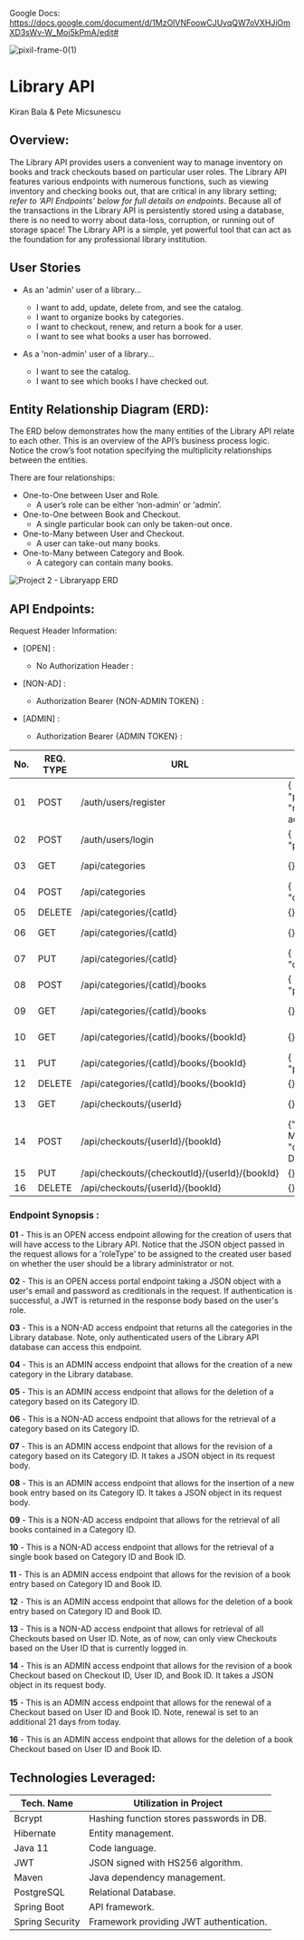 Google Docs:
https://docs.google.com/document/d/1MzOlVNFoowCJUvqQW7oVXHJiOmXD3sWv-W_Moi5kPmA/edit#


![pixil-frame-0(1)](https://user-images.githubusercontent.com/67444113/115003534-8382aa80-9e6b-11eb-9f6d-8f5b242271a2.png)


# Library API


Kiran Bala
&
Pete Micsunescu



## Overview: 

The Library API provides users a convenient way to manage inventory on books and track checkouts based on particular user roles. The Library API features various endpoints with numerous functions, such as viewing inventory and checking books out, that are critical in any library setting; _refer to ‘API Endpoints’ below for full details on endpoints_. Because all of the transactions in the Library API is persistently stored using a database, there is no need to worry about data-loss, corruption, or running out of storage space! The Library API is a simple, yet powerful tool that can act as the foundation for any professional library institution.



## User Stories

- As an 'admin' user of a library…
  - I want to add, update, delete from, and see the catalog.
  - I want to organize books by categories.
  - I want to checkout, renew, and return a book for a user.
  - I want to see what books a user has borrowed.
  
- As a 'non-admin' user of a library…
  - I want to see the catalog.
  - I want to see which books I have checked out.



## Entity Relationship Diagram (ERD):

The ERD below demonstrates how the many entities of the Library API relate to each other. This is an overview of the API’s business process logic. Notice the crow’s foot notation specifying the multiplicity relationships between the entities. 

There are four relationships:
* One-to-One between User and Role.
  * A user’s role can be either ‘non-admin’ or ‘admin’.
* One-to-One between Book and Checkout.
  * A single particular book can only be taken-out once.
* One-to-Many between User and Checkout.
  * A user can take-out many books.
* One-to-Many between Category and Book.
  * A category can contain many books.


![Project 2 - Libraryapp ERD](https://user-images.githubusercontent.com/67444113/114885134-fdfbed80-9dcb-11eb-98b4-69eadf0fa474.jpg)



## API Endpoints:

Request Header Information:
- [OPEN] : 
  - No Authorization Header :

- [NON-AD] : 
  - Authorization Bearer {NON-ADMIN TOKEN} :

- [ADMIN] :
  - Authorization Bearer {ADMIN TOKEN} :


| No.| REQ. TYPE |          URL                  |  REQ. BODY                                                                       | REQ. HEADER |
| -- | --------- | ----------------------------  | -------------------------------------------------------------------------------- | ----------- |
| 01 | POST      | /auth/users/register          | { "emailAddress": "a", "password": "b", "roleType": 0 or 1 (non-admin or admin)  | [OPEN]      |                       
| 02 | POST      | /auth/users/login             | { "email": "a", "password": "b" }                                                | [OPEN]      |
| 03 | GET       | /api/categories               | {}                                                                               | [NON-AD]    |
| 04 | POST      | /api/categories               | { "name":"a", "description":"b" }                                                | [ADMIN]     |
| 05 | DELETE    | /api/categories/{catId}       | {}                                                                               | [ADMIN]     |
| 06 | GET       | /api/categories/{catId}       | {}                                                                               | [NON-AD]    |
| 07 | PUT       | /api/categories/{catId}       | { "name":"a", "description":"b" }                                                | [ADMIN]     |
| 08 | POST      | /api/categories/{catId}/books | { "title":"a", "author":"b", "publisher": "c"}                                   | [ADMIN]     |
| 09 | GET       | /api/categories/{catId}/books | {}                                                                               | [NON-AD]    |
| 10 | GET       | /api/categories/{catId}/books/{bookId} | {}                                                                      | [NON-AD]    |
| 11 | PUT       | /api/categories/{catId}/books/{bookId} | { "title":"a", "author":"b", "publisher": "c"}                          | [ADMIN]     |
| 12 | DELETE    | /api/categories/{catId}/books/{bookId} | {}                                                                      | [ADMIN]     |
| 13 | GET       | /api/checkouts/{userId}                | {}                                                                      | [NON-AD]    |
| 14 | POST      | /api/checkouts/{userId}/{bookId}       | {"checkoutDate":"YYYY-MM-DD", "dueDate":"YYYY-MM-DD", "book":{book} }   | [ADMIN]     |
| 15 | PUT       | /api/checkouts/{checkoutId}/{userId}/{bookId} | {}                                                               | [ADMIN]     |
| 16 | DELETE    | /api/checkouts/{userId}/{bookId}              | {}                                                               | [ADMIN]     |


### Endpoint Synopsis :

**01** - This is an OPEN access endpoint allowing for the creation of users that will have access to the Library API. Notice that the JSON object passed in the request allows for a 'roleType' to be assigned to the created user based on whether the user should be a library administrator or not.

**02** - This is an OPEN access portal endpoint taking a JSON object with a user's email and password as creditionals in the request. If authentication is successful, a JWT is returned in the response body based on the user's role. 

**03** - This is a NON-AD access endpoint that returns all the categories in the Library database. Note, only authenticated users of the Library API database can access this endpoint.

**04** - This is an ADMIN access endpoint that allows for the creation of a new category in the Library database. 

**05** - This is an ADMIN access endpoint that allows for the deletion of a category based on its Category ID.

**06** - This is a NON-AD access endpoint that allows for the retrieval of a category based on its Category ID.

**07** - This is an ADMIN access endpoint that allows for the revision of a category based on its Category ID. It takes a JSON object in its request body.

**08** - This is an ADMIN access endpoint that allows for the insertion of a new book entry based on its Category ID. It takes a JSON object in its request body.

**09** - This is a NON-AD access endpoint that allows for the retrieval of all books contained in a Category ID.

**10** - This is a NON-AD access endpoint that allows for the retrieval of a single book based on Category ID and Book ID.

**11** - This is an ADMIN access endpoint that allows for the revision of a book entry based on Category ID and Book ID.

**12** - This is an ADMIN access endpoint that allows for the deletion of a book entry based on Category ID and Book ID.

**13** - This is a NON-AD access endpoint that allows for retrieval of all Checkouts based on User ID. Note, as of now, can only view Checkouts based on the User ID that is currently logged in.

**14** - This is an ADMIN access endpoint that allows for the revision of a book Checkout based on Checkout ID, User ID, and Book ID. It takes a JSON object in its request body.

**15** - This is an ADMIN access endpoint that allows for the renewal of a Checkout based on User ID and Book ID. Note, renewal is set to an additional 21 days from today.

**16** - This is an ADMIN access endpoint that allows for the deletion of a book Checkout based on User ID and Book ID. 



## Technologies Leveraged:

|     Tech. Name     |            Utilization in Project            |
| ------------------ | -------------------------------------------- |
| Bcrypt             | Hashing function stores passwords in DB.     |
| Hibernate          | Entity management.                           |
| Java 11            | Code language.                               |
| JWT                | JSON signed with HS256 algorithm.            |
| Maven              | Java dependency management.                  |
| PostgreSQL         | Relational Database.                         |
| Spring Boot        | API framework.                               |
| Spring Security    | Framework providing JWT authentication.      |





